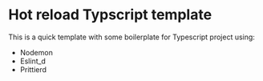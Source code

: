 # Hot reload Typscript template

This is a quick template with some boilerplate for Typescript project using:
- Nodemon
- Eslint_d
- Prittierd

